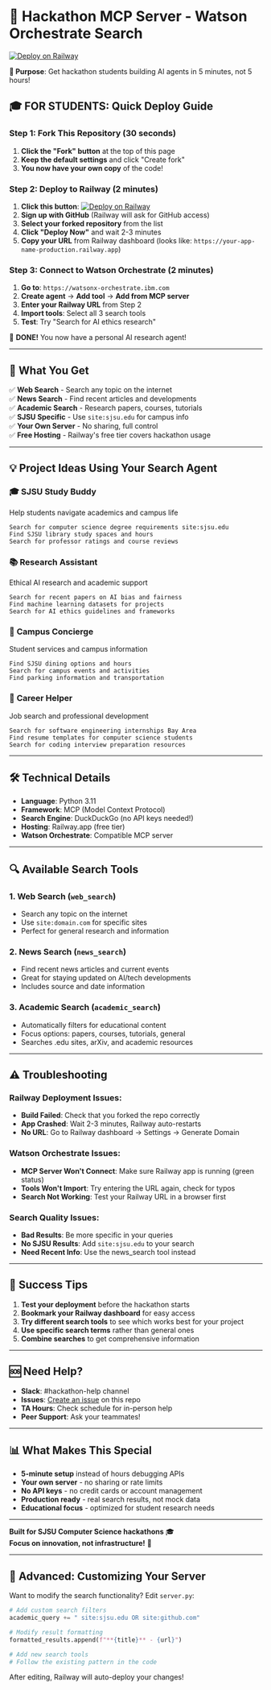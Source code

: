 # 🚀 Hackathon MCP Server - Watson Orchestrate Search

[![Deploy on Railway](https://railway.app/button.svg)](https://railway.app/deploy?template=https://github.com/YOUR_USERNAME/hackathon-mcp-server)

**🎯 Purpose**: Get hackathon students building AI agents in 5 minutes, not 5 hours!

## 🎓 FOR STUDENTS: Quick Deploy Guide

### **Step 1: Fork This Repository (30 seconds)**
1. **Click the "Fork" button** at the top of this page
2. **Keep the default settings** and click "Create fork"
3. **You now have your own copy** of the code!

### **Step 2: Deploy to Railway (2 minutes)**
1. **Click this button**: [![Deploy on Railway](https://railway.app/button.svg)](https://railway.app/deploy)
2. **Sign up with GitHub** (Railway will ask for GitHub access)
3. **Select your forked repository** from the list
4. **Click "Deploy Now"** and wait 2-3 minutes
5. **Copy your URL** from Railway dashboard (looks like: `https://your-app-name-production.railway.app`)

### **Step 3: Connect to Watson Orchestrate (2 minutes)**
1. **Go to**: `https://watsonx-orchestrate.ibm.com`
2. **Create agent** → **Add tool** → **Add from MCP server**
3. **Enter your Railway URL** from Step 2
4. **Import tools**: Select all 3 search tools
5. **Test**: Try "Search for AI ethics research"

🎉 **DONE!** You now have a personal AI research agent!

---

## 🔧 **What You Get**

✅ **Web Search** - Search any topic on the internet  
✅ **News Search** - Find recent articles and developments  
✅ **Academic Search** - Research papers, courses, tutorials  
✅ **SJSU Specific** - Use `site:sjsu.edu` for campus info  
✅ **Your Own Server** - No sharing, full control  
✅ **Free Hosting** - Railway's free tier covers hackathon usage  

---

## 💡 **Project Ideas Using Your Search Agent**

### 🎓 **SJSU Study Buddy**
Help students navigate academics and campus life
```
Search for computer science degree requirements site:sjsu.edu
Find SJSU library study spaces and hours
Search for professor ratings and course reviews
```

### 📚 **Research Assistant** 
Ethical AI research and academic support
```
Search for recent papers on AI bias and fairness
Find machine learning datasets for projects  
Search for AI ethics guidelines and frameworks
```

### 🏫 **Campus Concierge**
Student services and campus information
```
Find SJSU dining options and hours
Search for campus events and activities
Find parking information and transportation
```

### 💼 **Career Helper**
Job search and professional development
```
Search for software engineering internships Bay Area
Find resume templates for computer science students
Search for coding interview preparation resources
```

---

## 🛠 **Technical Details**

- **Language**: Python 3.11
- **Framework**: MCP (Model Context Protocol)
- **Search Engine**: DuckDuckGo (no API keys needed!)
- **Hosting**: Railway.app (free tier)
- **Watson Orchestrate**: Compatible MCP server

---

## 🔍 **Available Search Tools**

### **1. Web Search (`web_search`)**
- Search any topic on the internet
- Use `site:domain.com` for specific sites
- Perfect for general research and information

### **2. News Search (`news_search`)**  
- Find recent news articles and current events
- Great for staying updated on AI/tech developments
- Includes source and date information

### **3. Academic Search (`academic_search`)**
- Automatically filters for educational content
- Focus options: papers, courses, tutorials, general
- Searches .edu sites, arXiv, and academic resources

---

## ⚠️ **Troubleshooting**

### **Railway Deployment Issues:**
- **Build Failed**: Check that you forked the repo correctly
- **App Crashed**: Wait 2-3 minutes, Railway auto-restarts
- **No URL**: Go to Railway dashboard → Settings → Generate Domain

### **Watson Orchestrate Issues:**
- **MCP Server Won't Connect**: Make sure Railway app is running (green status)
- **Tools Won't Import**: Try entering the URL again, check for typos
- **Search Not Working**: Test your Railway URL in a browser first

### **Search Quality Issues:**
- **Bad Results**: Be more specific in your queries
- **No SJSU Results**: Add `site:sjsu.edu` to your search
- **Need Recent Info**: Use the news_search tool instead

---

## 🎯 **Success Tips**

1. **Test your deployment** before the hackathon starts
2. **Bookmark your Railway dashboard** for easy access
3. **Try different search tools** to see which works best for your project
4. **Use specific search terms** rather than general ones
5. **Combine searches** to get comprehensive information

---

## 🆘 **Need Help?**

- **Slack**: #hackathon-help channel
- **Issues**: [Create an issue](https://github.com/YOUR_USERNAME/hackathon-mcp-server/issues) on this repo
- **TA Hours**: Check schedule for in-person help
- **Peer Support**: Ask your teammates!

---

## 📊 **What Makes This Special**

- **5-minute setup** instead of hours debugging APIs
- **Your own server** - no sharing or rate limits  
- **No API keys** - no credit cards or account management
- **Production ready** - real search results, not mock data
- **Educational focus** - optimized for student research needs

---

**Built for SJSU Computer Science hackathons** 🎓  
**Focus on innovation, not infrastructure!** 🚀

---

## 🔄 **Advanced: Customizing Your Server**

Want to modify the search functionality? Edit `server.py`:

```python
# Add custom search filters
academic_query += " site:sjsu.edu OR site:github.com"

# Modify result formatting  
formatted_results.append(f"**{title}** - {url}")

# Add new search tools
# Follow the existing pattern in the code
```

After editing, Railway will auto-deploy your changes!
